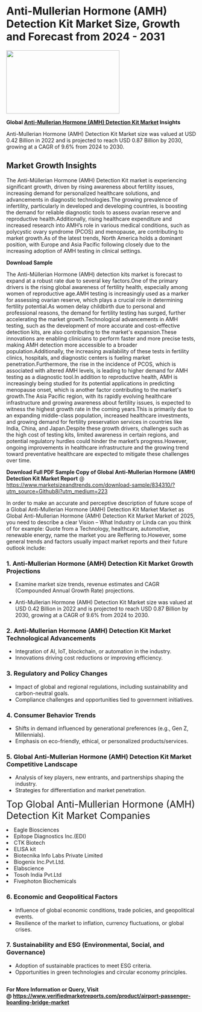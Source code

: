 <H1>Anti-Mullerian Hormone (AMH) Detection Kit Market Size, Growth and Forecast from 2024 - 2031</H1><img class="aligncenter size-medium wp-image-584254" src="https://thirdeyenews.in/wp-content/uploads/2024/09/Global-Market-Research-300x168.jpeg" alt="" width="300" height="168" /><p><strong>Global&nbsp;<a href="https://www.marketsizeandtrends.com/download-sample/834310/?utm_source=Github8j?utm_medium=223">Anti-Mullerian Hormone (AMH) Detection Kit Market</a> Insights</strong></p><p>Anti-Mullerian Hormone (AMH) Detection Kit Market size was valued at USD 0.42 Billion in 2022 and is projected to reach USD 0.87 Billion by 2030, growing at a CAGR of 9.6% from 2024 to 2030.</p><p><h2>Market Growth Insights</h2> The Anti-Müllerian Hormone (AMH) Detection Kit market is experiencing significant growth, driven by rising awareness about fertility issues, increasing demand for personalized healthcare solutions, and advancements in diagnostic technologies.The growing prevalence of infertility, particularly in developed and developing countries, is boosting the demand for reliable diagnostic tools to assess ovarian reserve and reproductive health.Additionally, rising healthcare expenditure and increased research into AMH’s role in various medical conditions, such as polycystic ovary syndrome (PCOS) and menopause, are contributing to market growth.As of the latest trends, North America holds a dominant position, with Europe and Asia Pacific following closely due to the increasing adoption of AMH testing in clinical settings.<p><strong>Download Sample</strong></p> <p>The Anti-Müllerian Hormone (AMH) detection kits market is forecast to expand at a robust rate due to several key factors.One of the primary drivers is the rising global awareness of fertility health, especially among women of reproductive age.AMH testing is increasingly used as a marker for assessing ovarian reserve, which plays a crucial role in determining fertility potential.As women delay childbirth due to personal and professional reasons, the demand for fertility testing has surged, further accelerating the market growth.Technological advancements in AMH testing, such as the development of more accurate and cost-effective detection kits, are also contributing to the market's expansion.These innovations are enabling clinicians to perform faster and more precise tests, making AMH detection more accessible to a broader population.Additionally, the increasing availability of these tests in fertility clinics, hospitals, and diagnostic centers is fueling market penetration.Furthermore, the rise in the incidence of PCOS, which is associated with altered AMH levels, is leading to higher demand for AMH testing as a diagnostic tool.In addition to reproductive health, AMH is increasingly being studied for its potential applications in predicting menopause onset, which is another factor contributing to the market's growth.The Asia Pacific region, with its rapidly evolving healthcare infrastructure and growing awareness about fertility issues, is expected to witness the highest growth rate in the coming years.This is primarily due to an expanding middle-class population, increased healthcare investments, and growing demand for fertility preservation services in countries like India, China, and Japan.Despite these growth drivers, challenges such as the high cost of testing kits, limited awareness in certain regions, and potential regulatory hurdles could hinder the market’s progress.However, ongoing improvements in healthcare infrastructure and the growing trend toward preventative healthcare are expected to mitigate these challenges over time.<p><span class=""><strong>Download Full PDF Sample Copy of Global Anti-Mullerian Hormone (AMH) Detection Kit Market Report</strong> @ <a href="https://www.marketsizeandtrends.com/download-sample/834310/?utm_source=Github8j?utm_medium=223" target="_blank">https://www.marketsizeandtrends.com/download-sample/834310/?utm_source=Github8j?utm_medium=223</a></span></p><p>In order to make an accurate and perceptive description of future scope of a Global&nbsp;Anti-Mullerian Hormone (AMH) Detection Kit Market Market as Global&nbsp;Anti-Mullerian Hormone (AMH) Detection Kit Market Market of 2025, you need to describe a clear Vision &ndash; What Industry or Linda can you think of for example: Quote from a Technology, healthcare, automotive, renewable energy, name the market you are Reffering to.However, some general trends and factors usually impact market reports and their future outlook include:</p><h3>1.&nbsp;<strong>Anti-Mullerian Hormone (AMH) Detection Kit Market Growth Projections</strong></h3><ul><li>Examine market size trends, revenue estimates and CAGR (Compounded Annual Growth Rate) projections.</li><li><p>Anti-Mullerian Hormone (AMH) Detection Kit Market size was valued at USD 0.42 Billion in 2022 and is projected to reach USD 0.87 Billion by 2030, growing at a CAGR of 9.6% from 2024 to 2030.</p></li></ul><h3>2.&nbsp;<strong>Anti-Mullerian Hormone (AMH) Detection Kit Market Technological Advancements</strong></h3><ul><li>Integration of AI, IoT, blockchain, or automation in the industry.</li><li>Innovations driving cost reductions or improving efficiency.</li></ul><h3>3.&nbsp;<strong>Regulatory and Policy Changes</strong></h3><ul><li>Impact of global and regional regulations, including sustainability and carbon-neutral goals.</li><li>Compliance challenges and opportunities tied to government initiatives.</li></ul><h3>4.&nbsp;<strong>Consumer Behavior Trends</strong></h3><ul><li>Shifts in demand influenced by generational preferences (e.g., Gen Z, Millennials).</li><li>Emphasis on eco-friendly, ethical, or personalized products/services.</li></ul><h3>5.&nbsp;<strong>Global Anti-Mullerian Hormone (AMH) Detection Kit Market Competitive Landscape</strong></h3><ul><li>Analysis of key players, new entrants, and partnerships shaping the industry.</li><li>Strategies for differentiation and market penetration.</li></ul><p data-pm-slice="1 1 []"><span style="color: inherit; font-family: inherit; font-size: 25px;">Top Global Anti-Mullerian Hormone (AMH) Detection Kit Market Companies</span></p><div class="" data-test-id=""><p><li>Eagle Biosciences</li><li> Epitope Diagnostics Inc.(EDI)</li><li> CTK Biotech</li><li> ELISA kit</li><li> Biotecnika Info Labs Private Limited</li><li> Biogenix Inc.Pvt.Ltd.</li><li> Elabscience</li><li> Tosoh India Pvt.Ltd</li><li> Fivephoton Biochemicals</li></p></div><h3>6.&nbsp;<strong>Economic and Geopolitical Factors</strong></h3><ul><li>Influence of global economic conditions, trade policies, and geopolitical events.</li><li>Resilience of the market to inflation, currency fluctuations, or global crises.</li></ul><h3>7.&nbsp;<strong>Sustainability and ESG (Environmental, Social, and Governance)</strong></h3><ul><li>Adoption of sustainable practices to meet ESG criteria.</li><li>Opportunities in green technologies and circular economy principles.</li></ul><h2><strong style="font-size: 14px;">For More Information or Query, Visit @&nbsp;</strong><a style="background-color: #ffffff; font-size: 14px;" href="https://www.marketsizeandtrends.com/report/anti-mullerian-hormone-amh-detection-kit-market/" target="_blank">https://www.verifiedmarketreports.com/product/airport-passenger-boarding-bridge-market</a></h2>